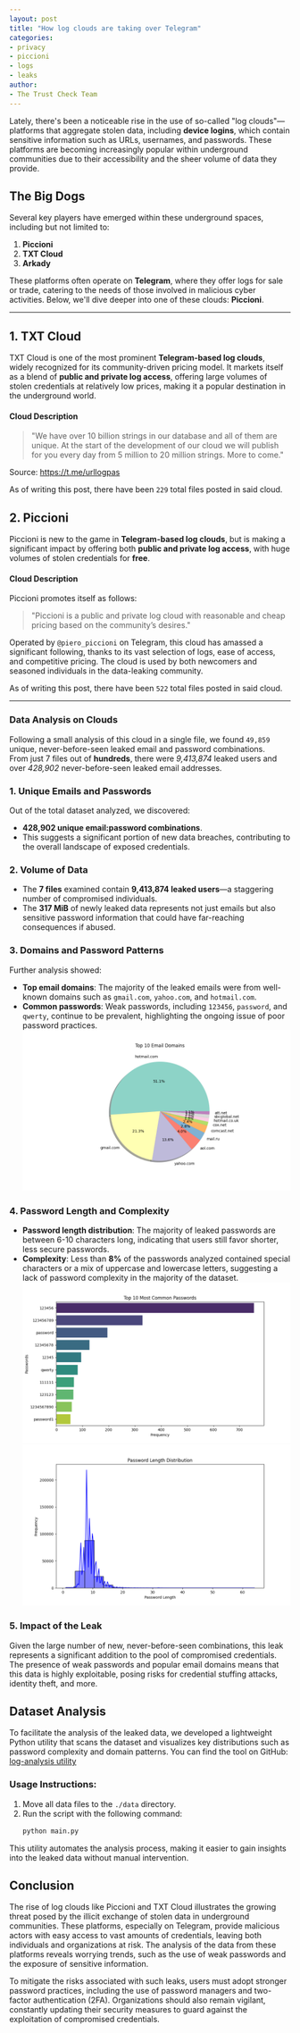 ```yaml
---
layout: post  
title: "How log clouds are taking over Telegram"  
categories:  
- privacy  
- piccioni  
- logs  
- leaks  
author:  
- The Trust Check Team  
---
```


Lately, there's been a noticeable rise in the use of so-called "log clouds"—platforms that aggregate stolen data, including **device logins**, which contain sensitive information such as URLs, usernames, and passwords. These platforms are becoming increasingly popular within underground communities due to their accessibility and the sheer volume of data they provide.

## The Big Dogs

Several key players have emerged within these underground spaces, including but not limited to:

1. **Piccioni**
2. **TXT Cloud**
3. **Arkady**

These platforms often operate on **Telegram**, where they offer logs for sale or trade, catering to the needs of those involved in malicious cyber activities. Below, we'll dive deeper into one of these clouds: **Piccioni**.

---

## **1. TXT Cloud**

TXT Cloud is one of the most prominent **Telegram-based log clouds**, widely recognized for its community-driven pricing model. It markets itself as a blend of **public and private log access**, offering large volumes of stolen credentials at relatively low prices, making it a popular destination in the underground world.

#### **Cloud Description**
> "We have over 10 billion strings in our database and all of them are unique. At the start of the development of our cloud we will publish for you every day from 5 million to 20 million strings. More to come."

Source: https://t.me/urllogpas

As of writing this post, there have been `229` total files posted in said cloud.

## **2. Piccioni**

Piccioni is new to the game in **Telegram-based log clouds**, but is making a significant impact by offering both **public and private log access**, with huge volumes of stolen credentials for **free**.

#### **Cloud Description**
Piccioni promotes itself as follows:
> "Piccioni is a public and private log cloud with reasonable and cheap pricing based on the community’s desires."

Operated by `@piero_piccioni` on Telegram, this cloud has amassed a significant following, thanks to its vast selection of logs, ease of access, and competitive pricing. The cloud is used by both newcomers and seasoned individuals in the data-leaking community.

As of writing this post, there have been `522` total files posted in said cloud.

---

### Data Analysis on Clouds

Following a small analysis of this cloud in a single file, we found `49,859` unique, never-before-seen leaked email and password combinations.  
From just 7 files out of **hundreds**, there were *9,413,874* leaked users and over *428,902* never-before-seen leaked email addresses.

### 1. Unique Emails and Passwords
Out of the total dataset analyzed, we discovered:
- **428,902 unique email:password combinations**.
- This suggests a significant portion of new data breaches, contributing to the overall landscape of exposed credentials.

### 2. Volume of Data
- The **7 files** examined contain **9,413,874 leaked users**—a staggering number of compromised individuals.
- The **317 MiB** of newly leaked data represents not just emails but also sensitive password information that could have far-reaching consequences if abused.
  
### 3. Domains and Password Patterns
Further analysis showed:
- **Top email domains**: The majority of the leaked emails were from well-known domains such as `gmail.com`, `yahoo.com`, and `hotmail.com`.
- **Common passwords**: Weak passwords, including `123456`, `password`, and `qwerty`, continue to be prevalent, highlighting the ongoing issue of poor password practices.
![Figure2](/assets/images/password_graphs/Figure_2.png)

### 4. Password Length and Complexity
- **Password length distribution**: The majority of leaked passwords are between 6-10 characters long, indicating that users still favor shorter, less secure passwords.
- **Complexity**: Less than **8%** of the passwords analyzed contained special characters or a mix of uppercase and lowercase letters, suggesting a lack of password complexity in the majority of the dataset.
![Figure1](/assets/images/password_graphs/Figure_1.png)
![Figure3](/assets/images/password_graphs/Figure_3.png)

### 5. Impact of the Leak
Given the large number of new, never-before-seen combinations, this leak represents a significant addition to the pool of compromised credentials.  
The presence of weak passwords and popular email domains means that this data is highly exploitable, posing risks for credential stuffing attacks, identity theft, and more.

## Dataset Analysis
To facilitate the analysis of the leaked data, we developed a lightweight Python utility that scans the dataset and visualizes key distributions such as password complexity and domain patterns. You can find the tool on GitHub:  
[log-analysis utility](https://github.com/JStuborn/log-analysis/tree/main)

### Usage Instructions:
1. Move all data files to the `./data` directory.
2. Run the script with the following command:
   ```bash
   python main.py
    ```
This utility automates the analysis process, making it easier to gain insights into the leaked data without manual intervention.

## Conclusion

The rise of log clouds like Piccioni and TXT Cloud illustrates the growing threat posed by the illicit exchange of stolen data in underground communities. These platforms, especially on Telegram, provide malicious actors with easy access to vast amounts of credentials, leaving both individuals and organizations at risk. The analysis of the data from these platforms reveals worrying trends, such as the use of weak passwords and the exposure of sensitive information.

To mitigate the risks associated with such leaks, users must adopt stronger password practices, including the use of password managers and two-factor authentication (2FA). Organizations should also remain vigilant, constantly updating their security measures to guard against the exploitation of compromised credentials.
